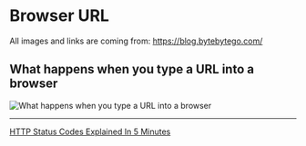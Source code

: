 # Browser URL

All images and links are coming from: https://blog.bytebytego.com/

## What happens when you type a URL into a browser

![What happens when you type a URL into a browser](https://substackcdn.com/image/fetch/w_1456,c_limit,f_webp,q_auto:good,fl_lossy/https%3A%2F%2Fsubstack-post-media.s3.amazonaws.com%2Fpublic%2Fimages%2Fd10513d0-7467-4fc8-91f5-9ae5ff7ef342_1280x1664.gif)

--- 

[HTTP Status Codes Explained In 5 Minutes](https://www.youtube.com/watch?v=qmpUfWN7hh4)
